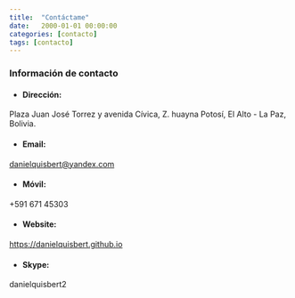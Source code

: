 ```yaml
---
title:  "Contáctame"
date:   2000-01-01 00:00:00
categories: [contacto]
tags: [contacto]
---
```


### Información de contacto


- #### **Dirección:** 
Plaza Juan José Torrez y avenida Cívica, Z. huayna Potosí, El Alto - La Paz, Bolivia.

- #### **Email:** 
danielquisbert@yandex.com

- #### **Móvil:** 
+591 671 45303

- #### **Website:** 
https://danielquisbert.github.io

- #### **Skype:** 
danielquisbert2


